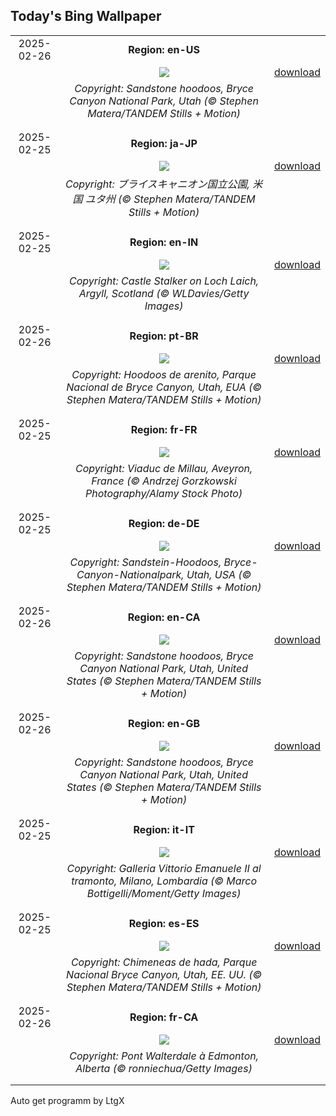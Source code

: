 ## Today's Bing Wallpaper
|      |      |      |
| :----: | :----: | :----: |
|2025-02-26|**Region: en-US**||
||![](https://www.bing.com/th?id=OHR.BryceHoodoos_EN-US2334649046_UHD.jpg&pid=hp&w=1152&h=648&rs=1&c=4)| [download](https://www.bing.com/th?id=OHR.BryceHoodoos_EN-US2334649046_UHD.jpg)|
||*Copyright: Sandstone hoodoos, Bryce Canyon National Park, Utah (© Stephen Matera/TANDEM Stills + Motion)*
||
|||
|2025-02-25|**Region: ja-JP**||
||![](https://www.bing.com/th?id=OHR.BryceHoodoos_JA-JP0914701137_UHD.jpg&pid=hp&w=1152&h=648&rs=1&c=4)| [download](https://www.bing.com/th?id=OHR.BryceHoodoos_JA-JP0914701137_UHD.jpg)|
||*Copyright: ブライスキャニオン国立公園, 米国 ユタ州 (© Stephen Matera/TANDEM Stills + Motion)*
||
|||
|2025-02-25|**Region: en-IN**||
||![](https://www.bing.com/th?id=OHR.ArgyllStalker_EN-IN2644083090_UHD.jpg&pid=hp&w=1152&h=648&rs=1&c=4)| [download](https://www.bing.com/th?id=OHR.ArgyllStalker_EN-IN2644083090_UHD.jpg)|
||*Copyright: Castle Stalker on Loch Laich, Argyll, Scotland (© WLDavies/Getty Images)*
||
|||
|2025-02-26|**Region: pt-BR**||
||![](https://www.bing.com/th?id=OHR.BryceHoodoos_PT-BR6923982183_UHD.jpg&pid=hp&w=1152&h=648&rs=1&c=4)| [download](https://www.bing.com/th?id=OHR.BryceHoodoos_PT-BR6923982183_UHD.jpg)|
||*Copyright: Hoodoos de arenito, Parque Nacional de Bryce Canyon, Utah, EUA (© Stephen Matera/TANDEM Stills + Motion)*
||
|||
|2025-02-25|**Region: fr-FR**||
||![](https://www.bing.com/th?id=OHR.MillauBridge_FR-FR5934709762_UHD.jpg&pid=hp&w=1152&h=648&rs=1&c=4)| [download](https://www.bing.com/th?id=OHR.MillauBridge_FR-FR5934709762_UHD.jpg)|
||*Copyright: Viaduc de Millau, Aveyron, France (© Andrzej Gorzkowski Photography/Alamy Stock Photo)*
||
|||
|2025-02-25|**Region: de-DE**||
||![](https://www.bing.com/th?id=OHR.BryceHoodoos_DE-DE7316141560_UHD.jpg&pid=hp&w=1152&h=648&rs=1&c=4)| [download](https://www.bing.com/th?id=OHR.BryceHoodoos_DE-DE7316141560_UHD.jpg)|
||*Copyright: Sandstein-Hoodoos, Bryce-Canyon-Nationalpark, Utah, USA (© Stephen Matera/TANDEM Stills + Motion)*
||
|||
|2025-02-26|**Region: en-CA**||
||![](https://www.bing.com/th?id=OHR.BryceHoodoos_EN-CA7439537445_UHD.jpg&pid=hp&w=1152&h=648&rs=1&c=4)| [download](https://www.bing.com/th?id=OHR.BryceHoodoos_EN-CA7439537445_UHD.jpg)|
||*Copyright: Sandstone hoodoos, Bryce Canyon National Park, Utah, United States (© Stephen Matera/TANDEM Stills + Motion)*
||
|||
|2025-02-26|**Region: en-GB**||
||![](https://www.bing.com/th?id=OHR.BryceHoodoos_EN-GB1524631248_UHD.jpg&pid=hp&w=1152&h=648&rs=1&c=4)| [download](https://www.bing.com/th?id=OHR.BryceHoodoos_EN-GB1524631248_UHD.jpg)|
||*Copyright: Sandstone hoodoos, Bryce Canyon National Park, Utah, United States (© Stephen Matera/TANDEM Stills + Motion)*
||
|||
|2025-02-25|**Region: it-IT**||
||![](https://www.bing.com/th?id=OHR.MilanFashionWeek_IT-IT9622143512_UHD.jpg&pid=hp&w=1152&h=648&rs=1&c=4)| [download](https://www.bing.com/th?id=OHR.MilanFashionWeek_IT-IT9622143512_UHD.jpg)|
||*Copyright: Galleria Vittorio Emanuele II al tramonto, Milano, Lombardia (© Marco Bottigelli/Moment/Getty Images)*
||
|||
|2025-02-25|**Region: es-ES**||
||![](https://www.bing.com/th?id=OHR.BryceHoodoos_ES-ES5738568418_UHD.jpg&pid=hp&w=1152&h=648&rs=1&c=4)| [download](https://www.bing.com/th?id=OHR.BryceHoodoos_ES-ES5738568418_UHD.jpg)|
||*Copyright: Chimeneas de hada, Parque Nacional Bryce Canyon, Utah, EE. UU. (© Stephen Matera/TANDEM Stills + Motion)*
||
|||
|2025-02-26|**Region: fr-CA**||
||![](https://www.bing.com/th?id=OHR.WalterdaleBridge_FR-CA9281333446_UHD.jpg&pid=hp&w=1152&h=648&rs=1&c=4)| [download](https://www.bing.com/th?id=OHR.WalterdaleBridge_FR-CA9281333446_UHD.jpg)|
||*Copyright: Pont Walterdale à Edmonton, Alberta (© ronniechua/Getty Images)*
||
|||

Auto get programm by LtgX
